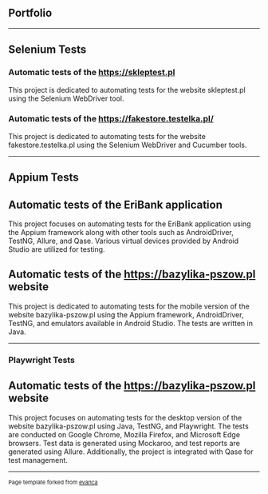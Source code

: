 ## Portfolio

---

## Selenium Tests 

### Automatic tests of the https://skleptest.pl

This project is dedicated to automating tests for the website skleptest.pl using the Selenium WebDriver tool.

### Automatic tests of the https://fakestore.testelka.pl/

This project is dedicated to automating tests for the website fakestore.testelka.pl using the Selenium WebDriver and Cucumber tools.

---

## Appium Tests

## Automatic tests of the EriBank application

This project focuses on automating tests for the EriBank application using the Appium framework along with other tools such as AndroidDriver, TestNG, Allure, and Qase. Various virtual devices provided by Android Studio are utilized for testing.

## Automatic tests of the https://bazylika-pszow.pl website

This project is dedicated to automating tests for the mobile version of the website bazylika-pszow.pl using the Appium framework, AndroidDriver, TestNG, and emulators available in Android Studio. The tests are written in Java.

---

### Playwright Tests

## Automatic tests of the https://bazylika-pszow.pl website

This project focuses on automating tests for the desktop version of the website bazylika-pszow.pl using Java, TestNG, and Playwright. The tests are conducted on Google Chrome, Mozilla Firefox, and Microsoft Edge browsers. Test data is generated using Mockaroo, and test reports are generated using Allure. Additionally, the project is integrated with Qase for test management.

---
<p style="font-size:11px">Page template forked from <a href="https://github.com/evanca/quick-portfolio">evanca</a></p>
<!-- Remove above link if you don't want to attibute -->
